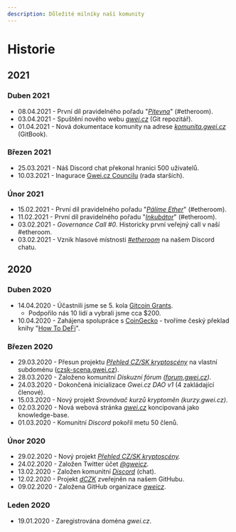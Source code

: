 ```yaml
---
description: Důležité milníky naší komunity
---
```


# Historie

## 2021

### Duben 2021

* 08.04.2021 - První díl pravidelného pořadu "[_Pitevna_](projekty/etheroom/pitevna.md)" \(\#etheroom\).
* 03.04.2021 - Spuštění nového webu [_gwei.cz_](https://gwei.cz) \(Git repozitář\).
* 01.04.2021 - Nová dokumentace komunity na adrese [_komunita.gwei.cz_](https://komunita.gwei.cz) \(GitBook\).

### Březen 2021

* 25.03.2021 - Náš Discord chat překonal hranici 500 uživatelů.
* 10.03.2021 - Inagurace [Gwei.cz Councilu](council.md) \(rada starších\).

### Únor 2021

* 15.02.2021 - První díl pravidelného pořadu "[_Pálíme Ether_](projekty/etheroom/palime-ether.md)" \(\#etheroom\).
* 11.02.2021 - První díl pravidelného pořadu "[_Inkubátor_](projekty/etheroom/inkubator.md)" \(\#etheroom\).
* 03.02.2021 - _Governance Call \#0_. Historicky první veřejný call v naší \#etheroom.
* 03.02.2021 - Vznik hlasové místnosti [_\#etheroom_](projekty/etheroom/) na našem Discord chatu.

## 2020

### Duben 2020

* 14.04.2020 - Účastnili jsme se 5. kola [Gitcoin Grants](https://gitcoin.co/grants/590/gweicz-czsk-defiethereum-community).
  * Podpořilo nás 10 lidí a vybrali jsme cca $200.
* 10.04.2020 - Zahájena spolupráce s [CoinGecko](https://www.coingecko.com/en) - tvoříme český překlad knihy "[How To DeFi](https://landing.coingecko.com/how-to-defi/)".

### Březen 2020

* 29.03.2020 - Přesun projektu [_Přehled CZ/SK kryptoscény_](projekty/czsk-kryptoscena.md) na vlastní subdoménu \([czsk-scena.gwei.cz](https://czsk-scena.gwei.cz)\).
* 28.03.2020 - Založeno komunitní _Diskuzní fórum \(_[_forum.gwei.cz_](https://forum.gwei.cz)_\)_.
* 24.03.2020 - Dokončená inicializace _Gwei.cz DAO v1_ \(4 zakládající členové\).
* 15.03.2020 - Nový projekt _Srovnávač kurzů kryptoměn \(kurzy.gwei.cz\)_.
* 02.03.2020 - Nová webová stránka [_gwei.cz_](https://gwei.cz) koncipovaná jako knowledge-base.
* 01.03.2020 - Komunitní _Discord_ pokořil metu 50 členů.

### Únor 2020

* 29.02.2020 - Nový projekt [_Přehled CZ/SK kryptoscény_](projekty/czsk-kryptoscena.md)_._
* 24.02.2020 - Založen Twitter účet [_@gweicz_](https://twitter.com/gweicz).
* 13.02.2020 - Založen komunitní [_Discord_](https://chat.gwei.cz) \(chat\).
* 12.02.2020 - Projekt [_dCZK_](https://github.com/gweicz/dczk) zveřejněn na našem GitHubu.
* 09.02.2020 - Založena GitHub organizace [_gweicz_](https://github.com/gweicz/).

### Leden 2020

* 19.01.2020 - Zaregistrována doména _gwei.cz_.

